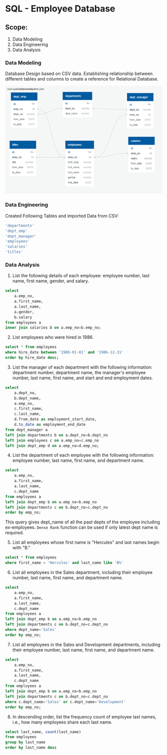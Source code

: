 # SQL - Employee Database

## Scope: 

1. Data Modeling
2. Data Engineering
3. Data Analysis


### Data Modeling

Database Design based on CSV data. Establishing relationship between different tables and columns to create a reference for Relational Database.

![](EmployeeSQL/DBD-Employees.png)

### Data Engineering

Created Following Tables and imported Data from CSV:

```sql
'departments'
'dept_emp'
'dept_manager'
'employees'
'salaries'
'titles'
```

### Data Analysis


1. List the following details of each employee: employee number, last name, first name, gender, and salary.
```sql
select 
	a.emp_no, 
	a.first_name,
	a.last_name,
	a.gender,
	b.salary
from employees a
inner join salaries b on a.emp_no=b.emp_no;
```

2. List employees who were hired in 1986.
```sql
select * from employees
where hire_date between '1986-01-01' and '1986-12-31'
order by hire_date desc;
```

3. List the manager of each department with the following information: 
department number, department name, the manager's employee number, last name, first name, 
and start and end employment dates.
```sql
select 
	a.dept_no,
	b.dept_name,
	a.emp_no,
	c.first_name,
	c.last_name,
	d.from_date as employment_start_date,
	d.to_date as employment_end_date	
from dept_manager a
left join departments b on a.dept_no=b.dept_no
left join employees c on a.emp_no=c.emp_no
left join dept_emp d on a.emp_no=d.emp_no;
```

4. List the department of each employee with the following information: 
employee number, last name, first name, and department name.
```sql
select 
	a.emp_no,
	a.first_name,
	a.last_name,
	c.dept_name
from employees a 
left join dept_emp b on a.emp_no=b.emp_no
left join departments c on b.dept_no=c.dept_no
order by emp_no;
```
This query gives dept_name of all the past depts of the employee including ex-employees. 
`Dense Rank` function can be used if only latest dept name is required.


5. List all employees whose first name is "Hercules" and last names begin with "B."
```sql
select * from employees
where first_name = 'Hercules' and last_name like 'B%'
```

6. List all employees in the Sales department, including their employee number, last name, first name, and department name.
```sql
select 
	a.emp_no,
	a.first_name,
	a.last_name,
	c.dept_name
from employees a 
left join dept_emp b on a.emp_no=b.emp_no
left join departments c on b.dept_no=c.dept_no
where dept_name='Sales'
order by emp_no;
```

7. List all employees in the Sales and Development departments, including their 
employee number, last name, first name, and department name.
```sql
select 
	a.emp_no,
	a.first_name,
	a.last_name,
	c.dept_name
from employees a 
left join dept_emp b on a.emp_no=b.emp_no
left join departments c on b.dept_no=c.dept_no
where c.dept_name='Sales' or c.dept_name='Development'
order by emp_no;
```

8. In descending order, list the frequency count of employee last names, i.e., how many employees share each last name.
```sql
select last_name, count(last_name)
from employees
group by last_name
order by last_name desc
```